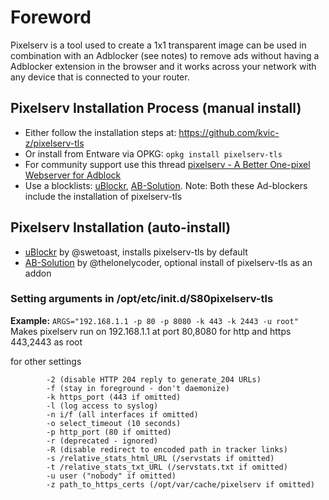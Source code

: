 # Foreword
Pixelserv is a tool used to create a 1x1 transparent image can be used in combination with an Adblocker (see notes) to remove ads without having a Adblocker extension in the browser and it works across your network with any device that is connected to your router.

## Pixelserv Installation Process (manual install)
* Either follow the installation steps at: https://github.com/kvic-z/pixelserv-tls
* Or install from Entware via OPKG: `opkg install pixelserv-tls`
* For community support use this thread [pixelserv - A Better One-pixel Webserver for Adblock](http://www.snbforums.com/threads/pixelserv-a-better-one-pixel-webserver-for-adblock.26114/)
* Use a blocklists: [uBlockr](https://gitlab.com/spitfire-project/ublockr/blob/master/README.md), [AB-Solution](http://www.ab-solution.info/). Note: Both these Ad-blockers include the installation of pixelserv-tls

## Pixelserv Installation (auto-install)
* [uBlockr](http://www.snbforums.com/threads/ublockr-a-minimalists-approach-to-adblocking.31683/) by @swetoast, installs pixelserv-tls by default
* [AB-Solution](https://www.ab-solution.info/) by @thelonelycoder, optional install of pixelserv-tls as an addon

### Setting arguments in /opt/etc/init.d/S80pixelserv-tls

**Example:** `ARGS="192.168.1.1 -p 80 -p 8080 -k 443 -k 2443 -u root"`<br/>
Makes pixelserv run on 192.168.1.1 at port 80,8080 for http and https 443,2443 as root

for other settings 
```
        -2 (disable HTTP 204 reply to generate_204 URLs)
        -f (stay in foreground - don't daemonize)
        -k https_port (443 if omitted)
        -l (log access to syslog)
        -n i/f (all interfaces if omitted)
        -o select_timeout (10 seconds)
        -p http_port (80 if omitted)
        -r (deprecated - ignored)
        -R (disable redirect to encoded path in tracker links)
        -s /relative_stats_html_URL (/servstats if omitted)
        -t /relative_stats_txt_URL (/servstats.txt if omitted)
        -u user ("nobody" if omitted)
        -z path_to_https_certs (/opt/var/cache/pixelserv if omitted)
```